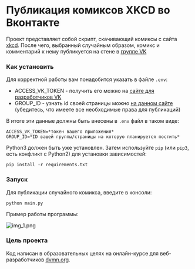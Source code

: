 # Публикация комиксов XKCD во Вконтакте

Проект представляет собой скрипт, скачивающий комиксы с сайта [xkcd](https://xkcd.com).
После чего, выбранный случайным образом, комикс и комментарий к нему публикуется на стене в [группе VK](http://vk.com)

### Как установить

Для корректной работы вам понадобится указать в файле ```.env```:

- ACCESS_VK_TOKEN - получить его можно на [сайте для разработчиков VK](https://dev.vk.com)
- GROUP_ID - узнать id своей страницы можно [на данном сайте](https://regvk.com/id/) (убедитесь, что имеете все необходимые права для публикаций)

В итоге эти данные должны быть внесены в ```.env``` файл в таком виде:
```
ACCESS_VK_TOKEN=*токен вашего приложения*
GROUP_ID=*ID вашей группы/страницы на которую планируется постить*
```

Python3 должен быть уже установлен. 
Затем используйте `pip` (или `pip3`, есть конфликт с Python2) для установки зависимостей:
```
pip install -r requirements.txt
```
### Запуск
Для публикации случайного комикса, введите в консоли:

```commandline
python main.py
```

 Пример работы программы:
 
 
![img_1.png](https://i.imgur.com/j62Tghy.jpg)

### Цель проекта

Код написан в образовательных целях на онлайн-курсе для веб-разработчиков [dvmn.org](https://dvmn.org/).
